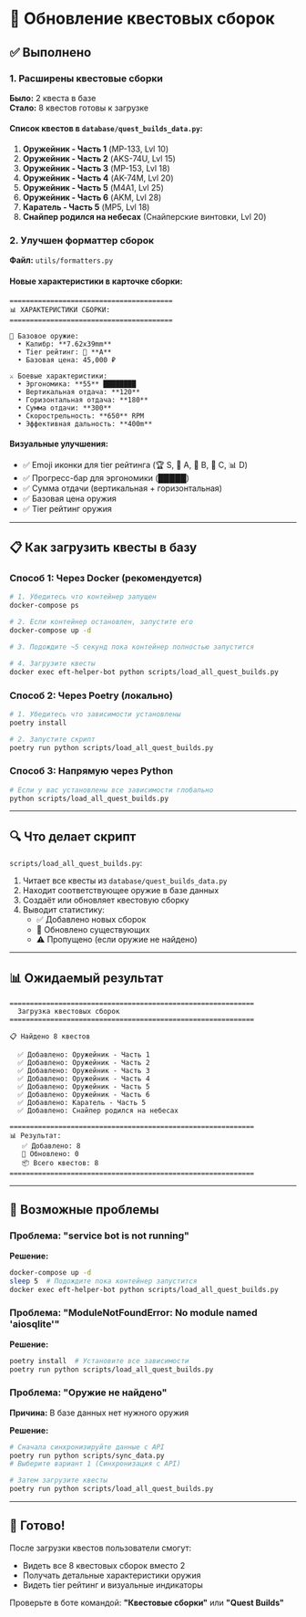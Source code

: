 # 🎯 Обновление квестовых сборок

## ✅ Выполнено

### 1. Расширены квестовые сборки

**Было:** 2 квеста в базе  
**Стало:** 8 квестов готовы к загрузке

#### Список квестов в `database/quest_builds_data.py`:

1. **Оружейник - Часть 1** (MP-133, Lvl 10)
2. **Оружейник - Часть 2** (AKS-74U, Lvl 15)
3. **Оружейник - Часть 3** (MP-153, Lvl 18)
4. **Оружейник - Часть 4** (AK-74M, Lvl 20)
5. **Оружейник - Часть 5** (M4A1, Lvl 25)
6. **Оружейник - Часть 6** (AKM, Lvl 28)
7. **Каратель - Часть 5** (MP5, Lvl 18)
8. **Снайпер родился на небесах** (Снайперские винтовки, Lvl 20)

### 2. Улучшен форматтер сборок

**Файл:** `utils/formatters.py`

#### Новые характеристики в карточке сборки:

```
========================================
📊 ХАРАКТЕРИСТИКИ СБОРКИ:
========================================

🔫 Базовое оружие:
  • Калибр: **7.62x39mm**
  • Tier рейтинг: 🥇 **A**
  • Базовая цена: 45,000 ₽

⚔️ Боевые характеристики:
  • Эргономика: **55** ████████
  • Вертикальная отдача: **120**
  • Горизонтальная отдача: **180**
  • Сумма отдачи: **300**
  • Скорострельность: **650** RPM
  • Эффективная дальность: **400m**
```

#### Визуальные улучшения:
- ✅ Emoji иконки для tier рейтинга (🏆 S, 🥇 A, 🥈 B, 🥉 C, 📊 D)
- ✅ Прогресс-бар для эргономики (█████)
- ✅ Сумма отдачи (вертикальная + горизонтальная)
- ✅ Базовая цена оружия
- ✅ Tier рейтинг оружия

---

## 📋 Как загрузить квесты в базу

### Способ 1: Через Docker (рекомендуется)

```bash
# 1. Убедитесь что контейнер запущен
docker-compose ps

# 2. Если контейнер остановлен, запустите его
docker-compose up -d

# 3. Подождите ~5 секунд пока контейнер полностью запустится

# 4. Загрузите квесты
docker exec eft-helper-bot python scripts/load_all_quest_builds.py
```

### Способ 2: Через Poetry (локально)

```bash
# 1. Убедитесь что зависимости установлены
poetry install

# 2. Запустите скрипт
poetry run python scripts/load_all_quest_builds.py
```

### Способ 3: Напрямую через Python

```bash
# Если у вас установлены все зависимости глобально
python scripts/load_all_quest_builds.py
```

---

## 🔍 Что делает скрипт

`scripts/load_all_quest_builds.py`:

1. Читает все квесты из `database/quest_builds_data.py`
2. Находит соответствующее оружие в базе данных
3. Создаёт или обновляет квестовую сборку
4. Выводит статистику:
   - ✅ Добавлено новых сборок
   - 🔄 Обновлено существующих
   - ⚠️ Пропущено (если оружие не найдено)

---

## 📊 Ожидаемый результат

```
============================================================
  Загрузка квестовых сборок
============================================================

📋 Найдено 8 квестов

  ✅ Добавлено: Оружейник - Часть 1
  ✅ Добавлено: Оружейник - Часть 2
  ✅ Добавлено: Оружейник - Часть 3
  ✅ Добавлено: Оружейник - Часть 4
  ✅ Добавлено: Оружейник - Часть 5
  ✅ Добавлено: Оружейник - Часть 6
  ✅ Добавлено: Каратель - Часть 5
  ✅ Добавлено: Снайпер родился на небесах

============================================================
📊 Результат:
   ✅ Добавлено: 8
   🔄 Обновлено: 0
   📦 Всего квестов: 8
============================================================
```

---

## 🐛 Возможные проблемы

### Проблема: "service bot is not running"

**Решение:**
```bash
docker-compose up -d
sleep 5  # Подождите пока контейнер запустится
docker exec eft-helper-bot python scripts/load_all_quest_builds.py
```

### Проблема: "ModuleNotFoundError: No module named 'aiosqlite'"

**Решение:**
```bash
poetry install  # Установите все зависимости
poetry run python scripts/load_all_quest_builds.py
```

### Проблема: "Оружие не найдено"

**Причина:** В базе данных нет нужного оружия

**Решение:**
```bash
# Сначала синхронизируйте данные с API
poetry run python scripts/sync_data.py
# Выберите вариант 1 (Синхронизация с API)

# Затем загрузите квесты
poetry run python scripts/load_all_quest_builds.py
```

---

## 🎉 Готово!

После загрузки квестов пользователи смогут:
- Видеть все 8 квестовых сборок вместо 2
- Получать детальные характеристики оружия
- Видеть tier рейтинг и визуальные индикаторы

Проверьте в боте командой: **"Квестовые сборки"** или **"Quest Builds"**
